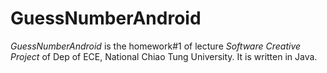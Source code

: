 # GuessNumberAndroid
*GuessNumberAndroid* is the homework\#1 of lecture *Software Creative Project* of Dep of ECE, National Chiao Tung University. It is written in Java.

